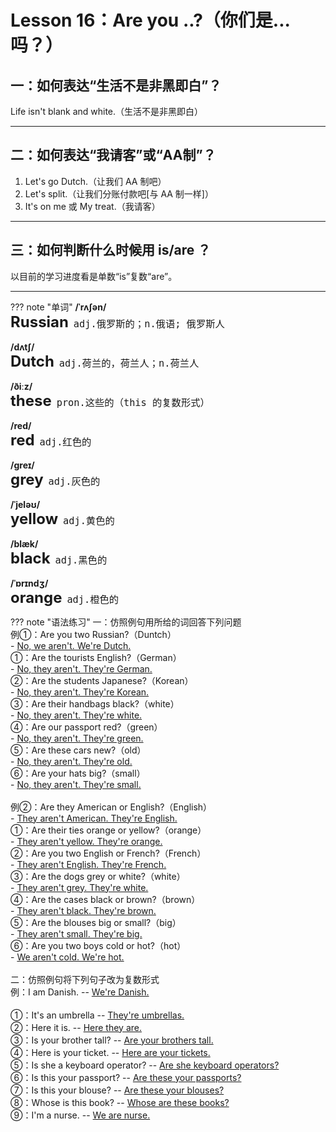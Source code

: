 # Lesson 16：Are you ..?（你们是...吗？）


## 一：如何表达“生活不是非黑即白”？

Life isn't blank and white.（生活不是非黑即白）


---
## 二：如何表达“我请客”或“AA制”？

1. Let's go Dutch.（让我们 AA 制吧）
2. Let's split.（让我们分账付款吧[与 AA 制一样]）
3. It's on me 或 My treat.（我请客）


---
## 三：如何判断什么时候用 is/are ？

以目前的学习进度看是单数“is”复数“are”。


---
??? note "单词"
    **/ˈrʌʃən/**<br>
    <font size=5>**Russian**</font>&nbsp;&nbsp;<font size=4>`adj.俄罗斯的；n.俄语; 俄罗斯人`</font><br>
    <br>
    **/dʌtʃ/**<br>
    <font size=5>**Dutch**</font>&nbsp;&nbsp;<font size=4>`adj.荷兰的，荷兰人；n.荷兰人`</font><br>
    <br>
    **/ðiːz/**<br>
    <font size=5>**these**</font>&nbsp;&nbsp;<font size=4>`pron.这些的（this 的复数形式）`</font><br>
    <br>
    **/red/**<br>
    <font size=5>**red**</font>&nbsp;&nbsp;<font size=4>`adj.红色的`</font><br>
    <br>
    **/ɡreɪ/**<br>
    <font size=5>**grey**</font>&nbsp;&nbsp;<font size=4>`adj.灰色的`</font><br>
    <br>
    **/ˈjeləʊ/**<br>
    <font size=5>**yellow**</font>&nbsp;&nbsp;<font size=4>`adj.黄色的`</font><br>
    <br>
    **/blæk/**<br>
    <font size=5>**black**</font>&nbsp;&nbsp;<font size=4>`adj.黑色的`</font><br>
    <br>
    **/ˈɒrɪndʒ/**<br>
    <font size=5>**orange**</font>&nbsp;&nbsp;<font size=4>`adj.橙色的`</font><br>


??? note "语法练习"
    一：仿照例句用所给的词回答下列问题<br>
    例①：Are you two Russian?（Duntch）<br>
    - <u>No, we aren't. We're Dutch.</u><br>
    ①：Are the tourists English?（German）<br>
    - <u>No, they aren't. They're German.</u><br>
    ②：Are the students Japanese?（Korean）<br>
    - <u>No, they aren't. They're Korean.</u><br>
    ③：Are their handbags black?（white）<br>
    - <u>No, they aren't. They're white.</u><br>
    ④：Are our passport red?（green）<br>
    - <u>No, they aren't. They're green.</u><br>
    ⑤：Are these cars new?（old）<br>
    - <u>No, they aren't. They're old.</u><br>
    ⑥：Are your hats big?（small）<br>
    - <u>No, they aren't. They're small.</u><br>
    <br>
    例②：Are they American or English?（English）<br>
    - <u>They aren't American. They're English.</u><br>
    ①：Are their ties orange or yellow?（orange）<br>
    - <u>They aren't yellow. They're orange.</u><br>
    ②：Are you two English or French?（French）<br>
    - <u>They aren't English. They're French.</u><br>
    ③：Are the dogs grey or white?（white）<br>
    - <u>They aren't grey. They're white.</u><br>
    ④：Are the cases black or brown?（brown）<br>
    - <u>They aren't black. They're brown.</u><br>
    ⑤：Are the blouses big or small?（big）<br>
    - <u>They aren't small. They're big.</u><br>
    ⑥：Are you two boys cold or hot?（hot）<br>
    - <u>We aren't cold. We're hot.</u><br>
    <br>
    二：仿照例句将下列句子改为复数形式<br>
    例：I am Danish. -- <u>We're Danish.</u><br>
    <br>
    ①：It's an umbrella  -- <u>They're umbrellas.</u><br>
    ②：Here it is.  -- <u>Here they are.</u><br>
    ③：Is your brother tall?  -- <u>Are your brothers tall.</u><br>
    ④：Here is your ticket. -- <u>Here are your tickets.</u><br>
    ⑤：Is she a keyboard operator? -- <u>Are she keyboard operators?</u><br>
    ⑥：Is this your passport?  -- <u>Are these your passports?</u><br>
    ⑦：Is this your blouse?  -- <u>Are these your blouses?</u><br>
    ⑧：Whose is this book?  -- <u>Whose are these books?</u><br>
    ⑨：I'm a nurse.  -- <u>We are nurse.</u><br>
